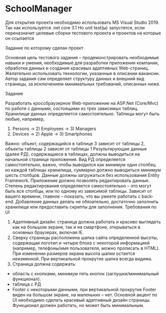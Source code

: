 # SchoolManager

Для открытия проекта необходимо использовать MS Visual Studio 2019. Так как используется .net core 3.1
Но unit test(ы) запустятся, если переназначит целевые сборки тестового проекта и проектов на которые он ссылается

Задание по которому сделан проект

Основная цель тестового задания – продемонстрировать необходимые навыки и умения, необходимые для
разработки приложения компании, обработки данных и создания красивых адаптивных Web-страниц.
Желательно использовать технологии, указанные в описании вакансии.
Автор задания сам определяет структуру данных и внешний вид страницы, за исключением минимальных
требований, описанных ниже.

Задание

Разработать кроссбраузерное Web-приложение на ASP.Net (Core/Mvc) по работе с данными, состоящими из трех
зависимых таблиц. Хранилище данных определяется самостоятельно.
Таблицы могут быть любые, например,
1) Persons -&gt; 2) Employees -&gt; 3) Managers
1) Devices -&gt; 2) Apple -&gt; 3) Smartphones

Важно: объект, содержащийся в таблице 3 зависит от таблицы 2, объекты таблицы 2 зависят от таблицы 1
Результирующие данные (далее РД), содержащиеся в таблицах, должны выводиться на начальной странице
приложения. Вид РД определяется самостоятельно, важно, чтобы выводился как минимум один столбец из
каждой таблицы хранилища, суммарно должно выводиться минимум шесть столбцов.
Данные должны загружаться без использования Entity Framework.
Приложение должно позволять редактировать данные. Степень редактирования определяется самостоятельно –
это могут быть все столбцы, или по одному из зависимой таблицы. Зависит от вашего времени, главное –
показать, что вы умеете работать с back-end.
Добавление данных делать не обязательно, достаточно заполнить хранилище или предоставить скрипты для
заполнения.
Требования по UI
1. Адаптивный дизайн: страница должна работать и красиво выглядеть как на большом экране, так и на
смартфоне, открываться в основных браузерах, включая IE.
2. Сверху страницы расположена шапка сайта определенной высоты, содержащая логотип и четыре блока с
некоторой информацией (например, телефоны/имя пользователя, можно прописать в HTML). При
изменении размеров экрана высота шапки остается неизменной. При вертикальной прокрутке шапка
всегда видима.
3. Страница должна содержать:
- область с кнопками, минимум пять кнопок (заглушки/минимальный функционал).
- таблица с РД
- Footer c некоторыми данными, при вертикальной прокрутке Footer виден на большом экране, на
маленьких – нет.
Основной акцент по UI необходимо сделать красивый адаптивный дизайн страницы. Функционал должен
работать, но может быть минимальным.
